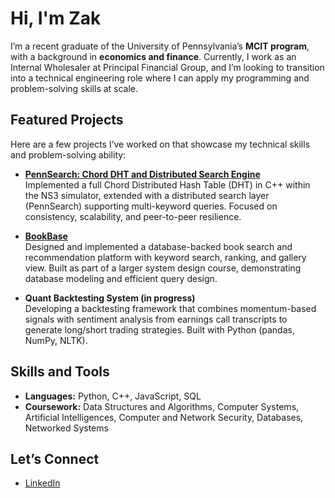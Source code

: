 # Hi, I'm Zak

I’m a recent graduate of the University of Pennsylvania’s **MCIT program**, with a background in **economics and finance**. Currently, I work as an Internal Wholesaler at Principal Financial Group, and I’m looking to transition into a technical engineering role where I can apply my programming and problem-solving skills at scale.  

## Featured Projects  
Here are a few projects I’ve worked on that showcase my technical skills and problem-solving ability:  

- [**PennSearch: Chord DHT and Distributed Search Engine**](https://github.com/zloudini/PennSearch-Chord-DHT)  
  Implemented a full Chord Distributed Hash Table (DHT) in C++ within the NS3 simulator, extended with a distributed search layer (PennSearch) supporting multi-keyword queries. Focused on consistency, scalability, and peer-to-peer resilience.  

- [**BookBase**](https://github.com/zloudini/BookBase)  
  Designed and implemented a database-backed book search and recommendation platform with keyword search, ranking, and gallery view. Built as part of a larger system design course, demonstrating database modeling and efficient query design.  

- **Quant Backtesting System (in progress)**  
  Developing a backtesting framework that combines momentum-based signals with sentiment analysis from earnings call transcripts to generate long/short trading strategies. Built with Python (pandas, NumPy, NLTK).  

## Skills and Tools  
- **Languages:** Python, C++, JavaScript, SQL
- **Coursework:** Data Structures and Algorithms, Computer Systems, Artificial Intelligences, Computer and Network Security, Databases, Networked Systems

## Let’s Connect  
- [LinkedIn](https://www.linkedin.com/in/zakaria-loudini)  
